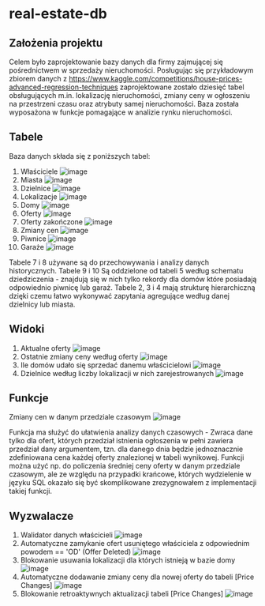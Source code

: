 # real-estate-db

## Założenia projektu
Celem było zaprojektowanie bazy danych dla firmy zajmującej się pośrednictwem w sprzedaży nieruchomości. Posługując się przykładowym zbiorem danych z https://www.kaggle.com/competitions/house-prices-advanced-regression-techniques zaprojektowane zostało dziesięć tabel obsługujących m.in. lokalizację nieruchomości, zmiany ceny w ogłoszeniu na przestrzeni czasu oraz atrybuty samej nieruchomości. Baza została wyposażona w funkcje pomagające w analizie rynku nieruchomości.

## Tabele
Baza danych składa się z poniższych tabel:
1. Właściciele
![image](https://user-images.githubusercontent.com/68378289/219681857-1b4622ae-007e-452b-b56f-82e5e2d38e38.png)
2. Miasta
![image](https://user-images.githubusercontent.com/68378289/219682052-49201dfd-c7b7-4b39-87bd-742108438530.png)
3. Dzielnice
![image](https://user-images.githubusercontent.com/68378289/219682270-e0151a73-5339-4dd8-a010-48dbb43f2e13.png)
4. Lokalizacje
![image](https://user-images.githubusercontent.com/68378289/219682355-b7bb445b-c782-4310-85b8-c880740fb069.png)
5. Domy
![image](https://user-images.githubusercontent.com/68378289/219682497-2ae524f9-58d3-4904-964f-26da20b15d43.png)
6. Oferty
![image](https://user-images.githubusercontent.com/68378289/219682753-bc63fdcf-20f1-4f51-88a7-039cfe2a97f6.png)
7. Oferty zakończone
![image](https://user-images.githubusercontent.com/68378289/219682819-5cc16d2b-33df-4d50-bf98-1b750443b00c.png)
8. Zmiany cen
![image](https://user-images.githubusercontent.com/68378289/219682898-a89d56cb-c038-46e8-81ef-3ca28d965a06.png)
9. Piwnice
![image](https://user-images.githubusercontent.com/68378289/219682957-e48acc63-0621-4c9a-a899-f60c6e502c6e.png)
10. Garaże
![image](https://user-images.githubusercontent.com/68378289/219683024-d8961848-14f9-48f8-af2d-0e040183f4bc.png)

Tabele 7 i 8 używane są do przechowywania i analizy danych historycznych. Tabele 9 i 10 Są oddzielone od tabeli 5 według schematu dziedziczenia - znajdują się w nich tylko rekordy dla domów które posiadają odpowiednio piwnicę lub garaż. Tabele 2, 3 i 4 mają strukturę hierarchiczną dzięki czemu łatwo wykonywać zapytania agregujące według danej dzielnicy lub miasta.

## Widoki
1. Aktualne oferty
![image](https://user-images.githubusercontent.com/68378289/219684014-abcd13b9-5e6d-4294-9b35-8303d3512535.png)
2. Ostatnie zmiany ceny według oferty
![image](https://user-images.githubusercontent.com/68378289/219684184-821262fa-afb7-479d-9ca5-4f27415404b6.png)
3. Ile domów udało się sprzedać danemu właścicielowi
![image](https://user-images.githubusercontent.com/68378289/219684337-daeeb853-0fbb-4da8-aa2b-2a4e75932c31.png)
4. Dzielnice według liczby lokalizacji w nich zarejestrowanych
![image](https://user-images.githubusercontent.com/68378289/219684685-18804d78-b6b8-4b02-91bb-c70afc271df1.png)

## Funkcje
Zmiany cen w danym przedziale czasowym
![image](https://user-images.githubusercontent.com/68378289/219684849-944448d3-7508-4d8f-8f08-39f8cd6cf586.png)

Funkcja ma służyć do ułatwienia analizy danych czasowych - Zwraca dane tylko dla ofert, których przedział istnienia ogłoszenia w pełni zawiera przedział dany argumentem, tzn. dla danego dnia będzie jednoznacznie zdefiniowana cena każdej oferty znalezionej w tabeli wynikowej. Funkcji można użyć np. do policzenia średniej ceny oferty w danym przedziale czasowym, ale ze względu na przypadki krańcowe, których wydzielenie w języku SQL okazało się być skomplikowane zrezygnowałem z implementacji takiej funkcji.

## Wyzwalacze
1. Walidator danych właścicieli
![image](https://user-images.githubusercontent.com/68378289/219685780-b02257bf-3fc9-4454-bbd3-3851d1b2d079.png)
2. Automatyczne zamykanie ofert usuniętego właściciela z odpowiednim powodem == 'OD' (Offer Deleted)
![image](https://user-images.githubusercontent.com/68378289/219686252-d3d91dd4-97d3-4bf8-9008-fa3afdf93df2.png)
3. Blokowanie usuwania lokalizacji dla których istnieją w bazie domy
![image](https://user-images.githubusercontent.com/68378289/219686355-339c9764-988e-4381-9d7d-a9a2e2b54461.png)
4. Automatyczne dodawanie zmiany ceny dla nowej oferty do tabeli [Price Changes]
![image](https://user-images.githubusercontent.com/68378289/219686597-01d3b666-2923-41d5-b53a-3748761fa6e9.png)
5. Blokowanie retroaktywnych aktualizacji tabeli [Price Changes]
![image](https://user-images.githubusercontent.com/68378289/219687024-9fa2d473-18d4-4d44-a37d-0a44a4e16d61.png)

